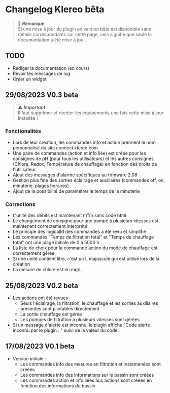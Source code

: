 # Changelog Klereo bêta

> :memo: ***Remarque***  
> Si une mise à jour du plugin en version bêta est disponible sans détails correspondants sur cette page, cela signifie
> que seule la documantation a été mise à jour.

## TODO
- Rédiger la documentation (en cours)
- Revoir les messages de log
- Créer un widget

## 29/08/2023 V0.3 beta

> :warning: ***Important***  
> Il faut supprimer et recréer les équipements une fois cette mise à jour installée !

### Fonctionalités
- Lors de leur création, les commandes info et action prennent le nom personnalisé du site connect.klereo.com
- Une paire de commandes (action et info liée) est créée pour les consignes de pH (pour tous les utilisateurs) et les
autres consignes (Chlore, Redox, Température de chauffage) en fonction des droits de l'utilisateur
- Ajout des messages d'alarme spécifiques au firmware 2.08
- Gestion plus fine des sorties éclairage et auxiliaires (commandes off, on, minuterie, plages horaires)
- Ajout de la possibilité de paramétrer le temps de la minuterie

### Corrections
- L'unité des débits est maintenant m³/h sans code html
- Le changement de consigne pour une pompe à plusieurs vitesses est maintenant correctement interprété
- Le principe des logicalId des commandes a été revu et simplifié
- Les commandes "Temps de filtration total" et "Temps de chauffage total" ont une plage initiale de 0 à 5000 h
- La liste de choix pour la commande action du mode de chauffage est correctement gérée
- Si une unité contient litre, c'est un L majuscule qui est utilisé lors de la création
- La mesure de chlore est en mg/L

## 25/08/2023 V0.2 beta
- Les actions ont été revues :
  - Seuls l'éclairage, la filtration, le chauffage et les sorties auxiliaires présentes sont pilotables directement
  - La sortie chauffage est gérée
  - Les pompes de filtration à plusieurs vitesses sont gérées
- Si un message d'alerte est inconnu, le plugin affiche "Code alerte inconnu par le plugin : " suivi de la valeur du
code.

## 17/08/2023 V0.1 beta
- Version initiale :
  - Les commandes info des mesures en filtration et instantanées sont créées
  - Les commandes info des informations sur le bassin sont créées
  - Les commandes action et info liées aux actions sont créées en fonction des informations du bassin